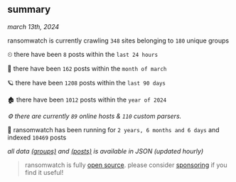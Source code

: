 
## summary
_march 13th, 2024_

ransomwatch is currently crawling `348` sites belonging to `180` unique groups

⏲ there have been `8` posts within the `last 24 hours`

🦈 there have been `162` posts within the `month of march`

🪐 there have been `1208` posts within the `last 90 days`

🏚 there have been `1012` posts within the `year of 2024`

_⚙️ there are currently `89` online hosts & `110` custom parsers._

🦕 ransomwatch has been running for `2 years, 6 months and 6 days` and indexed `10469` posts

_all data  [(groups)](http://ransomwhat.telemetry.ltd/groups) and [(posts)](http://ransomwhat.telemetry.ltd/posts) is available in JSON (updated hourly)_

> ransomwatch is fully [open source](https://github.com/joshhighet/ransomwatch#ransomwatch--). please consider [sponsoring](https://github.com/sponsors/joshhighet) if you find it useful!
